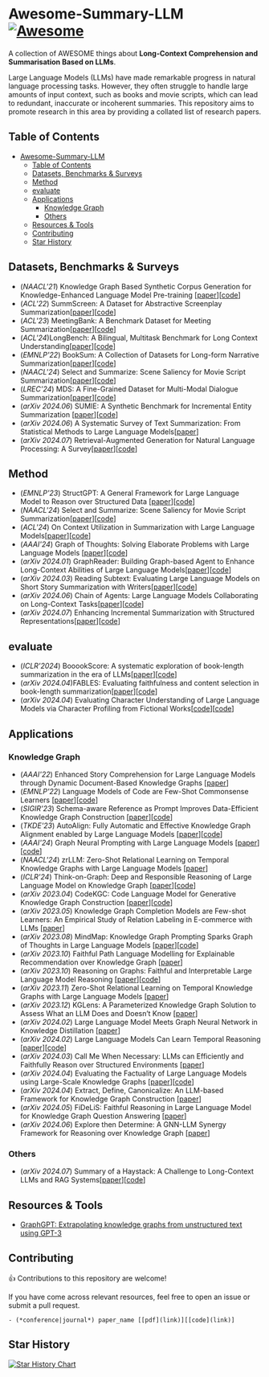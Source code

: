 # Awesome-Summary-LLM [![Awesome](https://awesome.re/badge.svg)](https://awesome.re)

A collection of AWESOME things about **Long-Context Comprehension and Summarisation Based on LLMs**.

Large Language Models (LLMs) have made remarkable progress in natural language processing tasks. However, they often struggle to handle large amounts of input context, such as books and movie scripts, which can lead to redundant, inaccurate or incoherent summaries. This repository aims to promote research in this area by providing a collated list of research papers.


## Table of Contents

- [Awesome-Summary-LLM ](#awesome-summary-llm-)
  - [Table of Contents](#table-of-contents)
  - [Datasets, Benchmarks \& Surveys](#datasets-benchmarks--surveys)
  - [Method](#method)
  - [evaluate](#evaluate)
  - [Applications](#applications)
    - [Knowledge Graph](#knowledge-graph)
    - [Others](#others)
  - [Resources \& Tools](#resources--tools)
  - [Contributing](#contributing)
  - [Star History](#star-history)
 

## Datasets, Benchmarks & Surveys
- (*NAACL'21*) Knowledge Graph Based Synthetic Corpus Generation for Knowledge-Enhanced Language Model Pre-training [[paper](https://aclanthology.org/2021.naacl-main.278/)][[code](https://github.com/google-research-datasets/KELM-corpus)]
- (*ACL'22*) SummScreen: A Dataset for Abstractive Screenplay Summarization[[paper](https://aclanthology.org/2022.acl-long.589/)][[code](https://github.com/mingdachen/SummScreen)]
- (*ACL'23*) MeetingBank: A Benchmark Dataset for Meeting Summarization[[paper](https://aclanthology.org/2023.acl-long.906/)][[code](https://meetingbank.github.io/dataset/)]
- (*ACL'24*)LongBench: A Bilingual, Multitask Benchmark for Long Context Understanding[[paper](https://arxiv.org/abs/2308.14508)][[code](https://github.com/THUDM/LongBench)]
- (*EMNLP'22*) BookSum: A Collection of Datasets for Long-form Narrative Summarization[[paper](https://aclanthology.org/2022.findings-emnlp.488/)][[code](https://github.com/salesforce/booksum)]
- (*NAACL'24*) Select and Summarize: Scene Saliency for Movie Script Summarization[[paper](https://aclanthology.org/2024.findings-naacl.218/)][[code](https://github.com/saxenarohit/select_summ)]
- (*LREC'24*) MDS: A Fine-Grained Dataset for Multi-Modal Dialogue Summarization[[paper](https://aclanthology.org/2024.lrec-main.970/)][[code](https://github.com/R00kkie/MDS)]
- (*arXiv 2024.06*) SUMIE: A Synthetic Benchmark for Incremental Entity Summarization [[paper](https://arxiv.org/abs/2406.05079)][[code](https://github.com/google-research-datasets/sumie)]  
- (*arXiv 2024.06*) A Systematic Survey of Text Summarization: From Statistical Methods to Large Language Models[[paper](https://arxiv.org/abs/2406.11289)]
- (*arXiv 2024.07*) Retrieval-Augmented Generation for Natural Language Processing: A Survey[[paper](https://arxiv.org/abs/2407.13193)][[code]()]

## Method
- (*EMNLP'23*) StructGPT: A General Framework for Large Language Model to Reason over Structured Data [[paper](https://arxiv.org/abs/2305.09645)][[code](https://github.com/RUCAIBox/StructGPT)]
- (*NAACL'24*) Select and Summarize: Scene Saliency for Movie Script Summarization[[paper](https://aclanthology.org/2024.findings-naacl.218/)][[code](https://github.com/saxenarohit/select_summ)]
- (*ACL'24*) On Context Utilization in Summarization with Large Language Models[[paper](https://arxiv.org/abs/2310.10570)][[code](https://github.com/ntunlp/MiddleSum)]
- (*AAAI'24*) Graph of Thoughts: Solving Elaborate Problems with Large Language Models [[paper](https://arxiv.org/abs/2308.09687)][[code](https://github.com/spcl/graph-of-thoughts)]
- (*arXiv 2024.01*) GraphReader: Building Graph-based Agent to Enhance Long-Context Abilities of Large Language Models[[paper](https://arxiv.org/abs/2406.14550)][[code]()]
- (*arXiv 2024.03*) Reading Subtext: Evaluating Large Language Models on Short Story Summarization with Writers[[paper](https://arxiv.org/abs/2403.01061)][[code](https://github.com/melaniesubbiah/reading-subtext)]
- (*arXiv 2024.06*) Chain of Agents: Large Language Models Collaborating on Long-Context Tasks[[paper](https://arxiv.org/abs/2406.02818)][[code]()]
- (*arXiv 2024.07*) Enhancing Incremental Summarization with Structured Representations[[paper](https://arxiv.org/abs/2407.15021v1)][[code]()]
  
## evaluate
- (*ICLR'2024*) BooookScore: A systematic exploration of book-length summarization in the era of LLMs[[paper](https://arxiv.org/abs/2310.00785)][[code](https://github.com/lilakk/BooookScore)]
- (*arXiv 2024.04*)FABLES: Evaluating faithfulness and content selection in book-length summarization[[paper](https://arxiv.org/abs/2404.01261)][[code](https://github.com/mungg/FABLES)]
- (*arXiv 2024.04*) Evaluating Character Understanding of Large Language Models via Character Profiling from Fictional Works[[code](https://arxiv.org/abs/2404.12726)][[code](https://github.com/Joanna0123/character_profiling)]

## Applications

### Knowledge Graph
- (*AAAI'22*) Enhanced Story Comprehension for Large Language Models through Dynamic Document-Based Knowledge Graphs [[paper](https://ojs.aaai.org/index.php/AAAI/article/view/21286)]
- (*EMNLP'22*) Language Models of Code are Few-Shot Commonsense Learners [[paper](https://arxiv.org/abs/2210.07128)][[code](https://github.com/reasoning-machines/CoCoGen)]
- (*SIGIR'23*) Schema-aware Reference as Prompt Improves Data-Efficient Knowledge Graph Construction [[paper](https://arxiv.org/abs/2210.10709)][[code](https://github.com/zjunlp/RAP)]
- (*TKDE'23*) AutoAlign: Fully Automatic and Effective Knowledge Graph Alignment enabled by Large Language Models [[paper](https://arxiv.org/abs/2307.11772)][[code](https://github.com/ruizhang-ai/AutoAlign)]
- (*AAAI'24*) Graph Neural Prompting with Large Language Models [[paper](https://arxiv.org/abs/2309.15427)][[code](https://github.com/meettyj/GNP)]
- (*NAACL'24*) zrLLM: Zero-Shot Relational Learning on Temporal Knowledge Graphs with Large Language Models [[paper](https://arxiv.org/abs/2311.10112)]
- (*ICLR'24*) Think-on-Graph: Deep and Responsible Reasoning of Large Language Model on Knowledge Graph [[paper](https://arxiv.org/abs/2307.07697)][[code](https://github.com/IDEA-FinAI/ToG)]
- (*arXiv 2023.04*) CodeKGC: Code Language Model for Generative Knowledge Graph Construction [[paper](https://arxiv.org/abs/2304.09048)][[code](https://github.com/zjunlp/DeepKE/tree/main/example/llm/CodeKGC)]
- (*arXiv 2023.05*) Knowledge Graph Completion Models are Few-shot Learners: An Empirical Study of Relation Labeling in E-commerce with LLMs [[paper](https://arxiv.org/abs/2305.09858)]
- (*arXiv 2023.08*) MindMap: Knowledge Graph Prompting Sparks Graph of Thoughts in Large Language Models [[paper](https://arxiv.org/abs/2308.09729)][[code](https://github.com/wyl-willing/MindMap)]
- (*arXiv 2023.10*) Faithful Path Language Modelling for Explainable Recommendation over Knowledge Graph [[paper](https://arxiv.org/abs/2310.16452)]
- (*arXiv 2023.10*) Reasoning on Graphs: Faithful and Interpretable Large Language Model Reasoning [[paper](https://arxiv.org/abs/2310.01061)][[code](https://github.com/RManLuo/reasoning-on-graphs)]
- (*arXiv 2023.11*) Zero-Shot Relational Learning on Temporal Knowledge Graphs with Large Language Models [[paper](https://arxiv.org/abs/2311.10112)]
- (*arXiv 2023.12*) KGLens: A Parameterized Knowledge Graph Solution to Assess What an LLM Does and Doesn’t Know [[paper](https://arxiv.org/abs/2312.11539)]
- (*arXiv 2024.02*) Large Language Model Meets Graph Neural Network in Knowledge Distillation [[paper](https://arxiv.org/abs/2402.05894)]
- (*arXiv 2024.02*) Large Language Models Can Learn Temporal Reasoning [[paper](https://arxiv.org/pdf/2401.06853v2.pdf)][[code](https://github.com/xiongsiheng/TG-LLM)]
- (*arXiv 2024.03*) Call Me When Necessary: LLMs can Efficiently and Faithfully Reason over Structured Environments [[paper](https://arxiv.org/abs/2403.08593)]
- (*arXiv 2024.04*) Evaluating the Factuality of Large Language Models using Large-Scale Knowledge Graphs [[paper](https://arxiv.org/abs/2404.00942)][[code](https://github.com/xz-liu/GraphEval)]
- (*arXiv 2024.04*) Extract, Define, Canonicalize: An LLM-based Framework for Knowledge Graph Construction [[paper](https://arxiv.org/abs/2404.03868)]
- (*arXiv 2024.05*) FiDeLiS: Faithful Reasoning in Large Language Model for Knowledge Graph Question Answering [[paper](https://arxiv.org/abs/2405.13873)]
- (*arXiv 2024.06*) Explore then Determine: A GNN-LLM Synergy Framework for Reasoning over Knowledge Graph [[paper](https://arxiv.org/abs/2406.01145)]
  
### Others
- (*arXiv 2024.07*) Summary of a Haystack: A Challenge to Long-Context LLMs and RAG Systems[[paper](https://arxiv.org/abs/2407.01370)][[code](https://github.com/salesforce/summary-of-a-haystack)]


## Resources & Tools
- [GraphGPT: Extrapolating knowledge graphs from unstructured text using GPT-3](https://github.com/varunshenoy/GraphGPT)


## Contributing
👍 Contributions to this repository are welcome! 

If you have come across relevant resources, feel free to open an issue or submit a pull request.
```
- (*conference|journal*) paper_name [[pdf](link)][[code](link)]
```

## Star History

[![Star History Chart](https://api.star-history.com/svg?repos=Lemonnn7/Awesome-Summary-LLM&type=Date)](https://star-history.com/#Lemonnn7/Awesome-Summary-LLM&Date)
